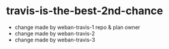 # travis-is-the-best-2nd-chance
* change made by weban-travis-1 repo & plan owner
* change made by weban-travis-2
* change made by weban-travis-3

